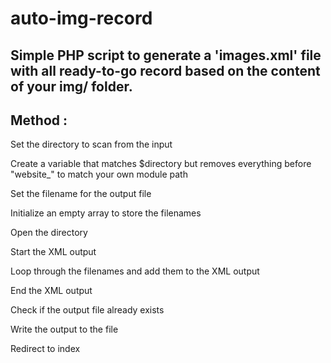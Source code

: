 # auto-img-record

## Simple PHP script to generate a 'images.xml' file with all ready-to-go record based on the content of your img/ folder.

## Method :

Set the directory to scan from the input

Create a variable that matches $directory but removes everything before "website_" to match your own module path

Set the filename for the output file

Initialize an empty array to store the filenames

Open the directory

Start the XML output

Loop through the filenames and add them to the XML output

End the XML output

Check if the output file already exists

Write the output to the file

Redirect to index 
